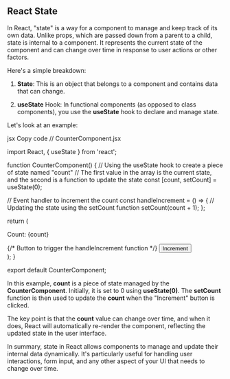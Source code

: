 ## React State ##

In React, "state" is a way for a component to manage and keep track of its own data. Unlike props, which are passed down from a parent to a child, state is internal to a component. It represents the current state of the component and can change over time in response to user actions or other factors.

Here's a simple breakdown:

1. **State**: This is an object that belongs to a component and contains data that can change.

2. **useState** Hook: In functional components (as opposed to class components), you use the **useState** hook to declare and manage state.

Let's look at an example:

jsx
Copy code
// CounterComponent.jsx

import React, { useState } from 'react';

function CounterComponent() {
  // Using the useState hook to create a piece of state named "count"
  // The first value in the array is the current state, and the second is a function to update the state
  const [count, setCount] = useState(0);

  // Event handler to increment the count
  const handleIncrement = () => {
    // Updating the state using the setCount function
    setCount(count + 1);
  };

  return (
    <div>
      <p>Count: {count}</p>
      {/* Button to trigger the handleIncrement function */}
      <button onClick={handleIncrement}>Increment</button>
    </div>
  );
}

export default CounterComponent;

In this example, **count** is a piece of state managed by the **CounterComponent**. Initially, it is set to 0 using **useState(0)**. The **setCount** function is then used to update the **count** when the "Increment" button is clicked.

The key point is that the **count** value can change over time, and when it does, React will automatically re-render the component, reflecting the updated state in the user interface.

In summary, state in React allows components to manage and update their internal data dynamically. It's particularly useful for handling user interactions, form input, and any other aspect of your UI that needs to change over time.